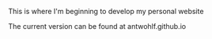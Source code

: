 This is where I'm beginning to develop my personal website

The current version can be found at antwohlf.github.io
